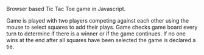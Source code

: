 Browser based Tic Tac Toe game in Javascript.

Game is played with two players competing against each other using the mouse to select squares to add their plays. Game checks game board every turn to determine if there is a winner or if the game continues. If no one wins at the end after all squares have been selected the game is declared a tie.